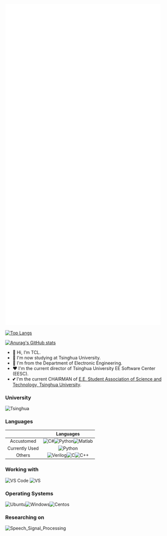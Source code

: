 ![github-metrics](./github-metrics.svg)

[![Top Langs](https://github-readme-stats.vercel.app/api/top-langs/?username=TCL606&layout=compact&theme=tokyonight&hide=jupyter%20notebook)](https://github.com/anuraghazra/github-readme-stats)

[![Anurag's GitHub stats](https://github-readme-stats.vercel.app/api?username=TCL606&show_icons=true&theme=dark&title_color=87CEEB&text_color=7B68EE)](https://github.com/anuraghazra/github-readme-stats)

- 👋 Hi, I’m TCL.
- 👀 I'm now studying at Tsinghua University.
- 🌱 I'm from the Department of Electronic Engineering.
- ❤️ I'm the current director of Tsinghua University EE Software Center (EESC).
- 💕 I'm the current CHAIRMAN of [E.E. Student Association of Science and Technology, Tsinghua University](https://github.com/eesast).

### University
![Tsinghua](https://img.shields.io/badge/Tsinghua-9187FF?style=for-the-badge&logo=fathom&logoColor=white)
### Languages

<!-- Verilog doesn't has its own icon now, use velog's instead -->

||Languages|
|:---:|:---:|
|Accustomed|![C#](https://img.shields.io/badge/C%23-239120?style=for-the-badge&logo=csharp&logoColor=white)![Python](https://img.shields.io/badge/Python-3776AB?style=for-the-badge&logo=python&logoColor=yellow)![Matlab](https://img.shields.io/badge/Matlab-FF7733?style=for-the-badge&logo=MEGA&logoColor=white)|
|Currently Used|![Python](https://img.shields.io/badge/Python-3776AB?style=for-the-badge&logo=python&logoColor=yellow)|
|Others| ![Verilog](https://img.shields.io/badge/Verilog-B2B7F8?style=for-the-badge&logo=velog&logoColor=white)![C](https://img.shields.io/badge/C-A8B9CC?style=for-the-badge&logo=c&logoColor=white)![C++](https://img.shields.io/badge/C%2B%2B-00599C?style=for-the-badge&logo=c%2B%2B&logoColor=white)|

### Working with

![VS Code](https://img.shields.io/badge/Visual%20Studio%20Code-007ACC?style=for-the-badge&logo=visual%20studio%20code&logoColor=white) ![VS](https://img.shields.io/badge/Visual%20Studio-5C2D91?style=for-the-badge&logo=visual%20studio&logoColor=white)

### Operating Systems

![Ubuntu](https://img.shields.io/badge/Ubuntu-E95420?style=for-the-badge&logo=ubuntu&logoColor=white)![Windows](https://img.shields.io/badge/Windows-0078D6?style=for-the-badge&logo=windows&logoColor=black)![Centos](https://img.shields.io/badge/Centos-262577?style=for-the-badge&logo=centos&logoColor=white)

### Researching on

![Speech_Signal_Processing](https://img.shields.io/badge/Speech_Signal_Processing-FD5750?style=for-the-badge&logo=serverless&logoColor=white)

<!---
TCL606/TCL606 is a ✨ special ✨ repository because its `README.md` (this file) appears on your GitHub profile.
You can click the Preview link to take a look at your changes.
--->
